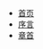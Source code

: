 * [首页](/README)
* [序言](/Notes/ComputerOrganization/README)
* [章首](/Notes/ComputerOrganization/C_1/README)